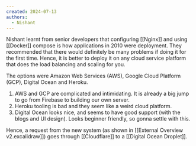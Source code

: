 ```yaml
---
created: 2024-07-13
authors:
  - Nishant
---
```

Nishant learnt from senior developers that configuring [[Nginx]] and using [[Docker]] compose is how applications in 2010 were deployment. They recommended that there would definitely be many problems if doing it for the first time. Hence, it is better to deploy it on any cloud service platform that does the load balancing and scaling for you. 

The options were Amazon Web Services (AWS), Google Cloud Platform (GCP), Digital Ocean and Heroku. 
1. AWS and GCP are complicated and intimidating. It is already a big jump to go from Firebase to building our own server.
2. Heroku tooling is bad and they seem like a weird cloud platform.
3. Digital Ocean looks nice, and seems to have good support (with the blogs and UI design). Looks beginner friendly, so gonna settle with this.

Hence, a request from the new system (as shown in [[External Overview v2.excalidraw]]) goes through [[Cloudflare]] to a [[Digital Ocean Droplet]].